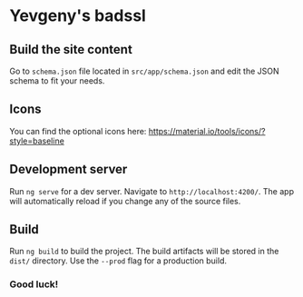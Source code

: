 # Yevgeny's badssl


## Build the site content
 Go to `schema.json` file located in `src/app/schema.json` and edit the JSON schema to fit your needs.
 

## Icons
You can find the optional icons here:
https://material.io/tools/icons/?style=baseline

## Development server

Run `ng serve` for a dev server. Navigate to `http://localhost:4200/`. The app will automatically reload if you change any of the source files.

## Build

Run `ng build` to build the project. The build artifacts will be stored in the `dist/` directory. Use the `--prod` flag for a production build.


### Good luck!
